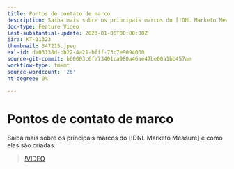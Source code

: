 ```yaml
---
title: Pontos de contato de marco
description: Saiba mais sobre os principais marcos do [!DNL Marketo Measure] e como elas são criadas.
doc-type: Feature Video
last-substantial-update: 2023-01-06T00:00:00Z
jira: KT-11323
thumbnail: 347215.jpeg
exl-id: da03138d-bb22-4a21-bfff-73c7e9094000
source-git-commit: b60003c6fa73401ca980a46ae47be00a1bb457ae
workflow-type: tm+mt
source-wordcount: '26'
ht-degree: 0%

---
```


# Pontos de contato de marco

Saiba mais sobre os principais marcos do [!DNL Marketo Measure] e como elas são criadas.

>[!VIDEO](https://video.tv.adobe.com/v/347215/?quality=12&learn=on)

